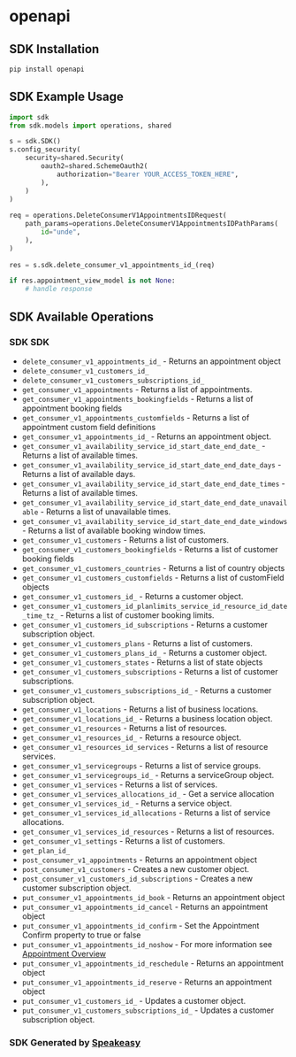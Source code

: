# openapi

<!-- Start SDK Installation -->
## SDK Installation

```bash
pip install openapi
```
<!-- End SDK Installation -->

<!-- Start SDK Example Usage -->
## SDK Example Usage

```python
import sdk
from sdk.models import operations, shared

s = sdk.SDK()
s.config_security(
    security=shared.Security(
        oauth2=shared.SchemeOauth2(
            authorization="Bearer YOUR_ACCESS_TOKEN_HERE",
        ),
    )
)
    
req = operations.DeleteConsumerV1AppointmentsIDRequest(
    path_params=operations.DeleteConsumerV1AppointmentsIDPathParams(
        id="unde",
    ),
)
    
res = s.sdk.delete_consumer_v1_appointments_id_(req)

if res.appointment_view_model is not None:
    # handle response
```
<!-- End SDK Example Usage -->

<!-- Start SDK Available Operations -->
## SDK Available Operations

### SDK SDK

* `delete_consumer_v1_appointments_id_` - Returns an appointment object
* `delete_consumer_v1_customers_id_`
* `delete_consumer_v1_customers_subscriptions_id_`
* `get_consumer_v1_appointments` - Returns a list of appointments.
* `get_consumer_v1_appointments_bookingfields` - Returns a list of appointment booking fields
* `get_consumer_v1_appointments_customfields` - Returns a list of appointment custom field definitions
* `get_consumer_v1_appointments_id_` - Returns an appointment object.
* `get_consumer_v1_availability_service_id_start_date_end_date_` - Returns a list of available times.
* `get_consumer_v1_availability_service_id_start_date_end_date_days` - Returns a list of available days.
* `get_consumer_v1_availability_service_id_start_date_end_date_times` - Returns a list of available times.
* `get_consumer_v1_availability_service_id_start_date_end_date_unavailable` - Returns a list of unavailable times.
* `get_consumer_v1_availability_service_id_start_date_end_date_windows` - Returns a list of available booking window times.
* `get_consumer_v1_customers` - Returns a list of customers.
* `get_consumer_v1_customers_bookingfields` - Returns a list of customer booking fields
* `get_consumer_v1_customers_countries` - Returns a list of country objects
* `get_consumer_v1_customers_customfields` - Returns a list of customField objects
* `get_consumer_v1_customers_id_` - Returns a customer object.
* `get_consumer_v1_customers_id_planlimits_service_id_resource_id_date_time_tz_` - Returns a list of customer booking limits.
* `get_consumer_v1_customers_id_subscriptions` - Returns a customer subscription object.
* `get_consumer_v1_customers_plans` - Returns a list of customers.
* `get_consumer_v1_customers_plans_id_` - Returns a customer object.
* `get_consumer_v1_customers_states` - Returns a list of state objects
* `get_consumer_v1_customers_subscriptions` - Returns a list of customer subscriptions.
* `get_consumer_v1_customers_subscriptions_id_` - Returns a customer subscription object.
* `get_consumer_v1_locations` - Returns a list of business locations.
* `get_consumer_v1_locations_id_` - Returns a business location object.
* `get_consumer_v1_resources` - Returns a list of resources.
* `get_consumer_v1_resources_id_` - Returns a resource object.
* `get_consumer_v1_resources_id_services` - Returns a list of resource services.
* `get_consumer_v1_servicegroups` - Returns a list of service groups.
* `get_consumer_v1_servicegroups_id_` - Returns a serviceGroup object.
* `get_consumer_v1_services` - Returns a list of services.
* `get_consumer_v1_services_allocations_id_` - Get a service allocation
* `get_consumer_v1_services_id_` - Returns a service object.
* `get_consumer_v1_services_id_allocations` - Returns a list of service allocations.
* `get_consumer_v1_services_id_resources` - Returns a list of resources.
* `get_consumer_v1_settings` - Returns a list of customers.
* `get_plan_id_`
* `post_consumer_v1_appointments` - Returns an appointment object
* `post_consumer_v1_customers` - Creates a new customer object.
* `post_consumer_v1_customers_id_subscriptions` - Creates a new customer subscription object.
* `put_consumer_v1_appointments_id_book` - Returns an appointment object
* `put_consumer_v1_appointments_id_cancel` - Returns an appointment object
* `put_consumer_v1_appointments_id_confirm` - Set the Appointment Confirm property to true or false
* `put_consumer_v1_appointments_id_noshow` - For more information see <a href="https://onsched.readme.io/docs/appointments-overview">Appointment Overview</a>
* `put_consumer_v1_appointments_id_reschedule` - Returns an appointment object
* `put_consumer_v1_appointments_id_reserve` - Returns an appointment object
* `put_consumer_v1_customers_id_` - Updates a customer object.
* `put_consumer_v1_customers_subscriptions_id_` - Updates a customer subscription object.

<!-- End SDK Available Operations -->

### SDK Generated by [Speakeasy](https://docs.speakeasyapi.dev/docs/using-speakeasy/client-sdks)
